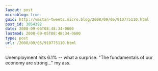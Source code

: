 ```yaml
---
layout: post
microblog: true
guid: http://vmstan-tweets.micro.blog/2008/09/05/910775110.html
post_id: 3054392
date: 2008-09-05T08:48:34-0600
lastmod: 2008-09-05T08:48:34-0600
type: post
url: /2008/09/05/910775110.html
---
```

Unemployment hits 6.1% -- what a surprise. "The fundamentals of our economy are strong..." my ass.
